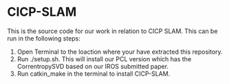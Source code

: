 # CICP-SLAM
This is the source code for our work in relation to CICP SLAM. This can be run in the following steps:
1) Open Terminal to the loaction where your have extracted this repository.
2) Run ./setup.sh. This will install our PCL version which has the CorrentropySVD based on our IROS submitted paper.
3) Run catkin_make in the terminal to install CICP-SLAM.
